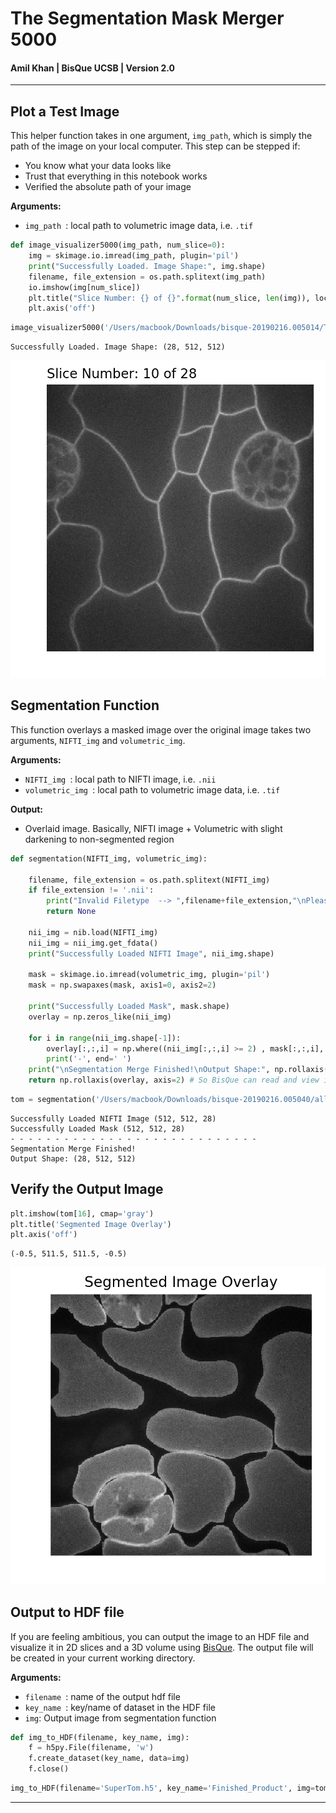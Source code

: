 
# **The Segmentation Mask Merger 5000**
#### Amil Khan | BisQue UCSB | Version 2.0
***


## Plot a Test Image

This helper function takes in one argument, `img_path`, which is simply the path of the image on your local computer. This step can be stepped if:
- You know what your data looks like
- Trust that everything in this notebook works
- Verified the absolute path of your image

**Arguments:**
- `img_path `: local path to volumetric image data, i.e. `.tif`


```python
def image_visualizer5000(img_path, num_slice=0):
    img = skimage.io.imread(img_path, plugin='pil')
    print("Successfully Loaded. Image Shape:", img.shape)
    filename, file_extension = os.path.splitext(img_path)
    io.imshow(img[num_slice])
    plt.title("Slice Number: {} of {}".format(num_slice, len(img)), loc='left')
    plt.axis('off')
```


```python
image_visualizer5000('/Users/macbook/Downloads/bisque-20190216.005014/T01.tif', num_slice=10)
```

    Successfully Loaded. Image Shape: (28, 512, 512)



![png](output_5_1.png)





## Segmentation Function

This function overlays a masked image over the original image
 takes two arguments, `NIFTI_img` and `volumetric_img`.

**Arguments:**
- `NIFTI_img `: local path to NIFTI image, i.e. `.nii`
- `volumetric_img `: local path to volumetric image data, i.e. `.tif`

**Output:**
- Overlaid image. Basically, NIFTI image + Volumetric with slight darkening to non-segmented region


```python
def segmentation(NIFTI_img, volumetric_img):

    filename, file_extension = os.path.splitext(NIFTI_img)
    if file_extension != '.nii':
        print("Invalid Filetype  --> ",filename+file_extension,"\nPlease check the filepath and/or if you are importing a valid NIFTI image.")
        return None

    nii_img = nib.load(NIFTI_img)
    nii_img = nii_img.get_fdata()
    print("Successfully Loaded NIFTI Image", nii_img.shape)

    mask = skimage.io.imread(volumetric_img, plugin='pil')
    mask = np.swapaxes(mask, axis1=0, axis2=2)

    print("Successfully Loaded Mask", mask.shape)
    overlay = np.zeros_like(nii_img)

    for i in range(nii_img.shape[-1]):
        overlay[:,:,i] = np.where((nii_img[:,:,i] >= 2) , mask[:,:,i], nii_img[:,:,i]*mask[:,:,i]+mask[:,:,i]/3)
        print('-', end=' ')
    print("\nSegmentation Merge Finished!\nOutput Shape:", np.rollaxis(overlay, axis=2).shape)
    return np.rollaxis(overlay, axis=2) # So BisQue can read and view image correctly
```


```python
tom = segmentation('/Users/macbook/Downloads/bisque-20190216.005040/all.nii', '/Users/macbook/Downloads/bisque-20190216.005014/T01.tif')
```

    Successfully Loaded NIFTI Image (512, 512, 28)
    Successfully Loaded Mask (512, 512, 28)
    - - - - - - - - - - - - - - - - - - - - - - - - - - - -
    Segmentation Merge Finished!
    Output Shape: (28, 512, 512)





## Verify the Output Image


```python
plt.imshow(tom[16], cmap='gray')
plt.title('Segmented Image Overlay')
plt.axis('off')
```




    (-0.5, 511.5, 511.5, -0.5)




![png](output_12_1.png)


## Output to HDF file

If you are feeling ambitious, you can output the image to an HDF file and visualize it in 2D slices and a 3D volume using [BisQue](https://bisque.ece.ucsb.edu/client_service/). The output file will be created in your current working directory.

**Arguments:**
- `filename `: name of the output hdf file
- `key_name `: key/name of dataset in the HDF file
- `img`: Output image from segmentation function


```python
def img_to_HDF(filename, key_name, img):
    f = h5py.File(filename, 'w')
    f.create_dataset(key_name, data=img)
    f.close()
```


```python
img_to_HDF(filename='SuperTom.h5', key_name='Finished_Product', img=tom)
```




***
